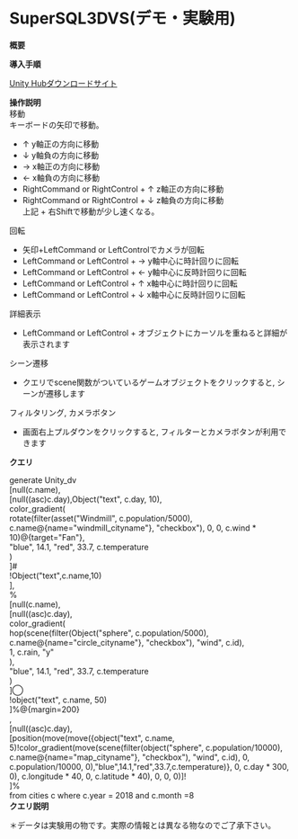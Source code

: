 # SuperSQL3DVS(デモ・実験用)
**概要**


**導入手順**

[Unity Hubダウンロードサイト](https://unity3d.com/jp/get-unity/download)

**操作説明**  
移動  
キーボードの矢印で移動。  
- ↑ y軸正の方向に移動
- ↓ y軸負の方向に移動
- → x軸正の方向に移動
- ← x軸負の方向に移動
- RightCommand or RightControl + ↑ z軸正の方向に移動
- RightCommand or RightControl + ↓ z軸負の方向に移動  
上記 + 右Shiftで移動が少し速くなる。

回転  
- 矢印+LeftCommand or LeftControlでカメラが回転
- LeftCommand or LeftControl + → y軸中心に時計回りに回転
- LeftCommand or LeftControl + ← y軸中心に反時計回りに回転
- LeftCommand or LeftControl + ↑ x軸中心に時計回りに回転
- LeftCommand or LeftControl + ↓ x軸中心に反時計回りに回転

詳細表示  
- LeftCommand or LeftControl + オブジェクトにカーソルを重ねると詳細が表示されます

シーン遷移  
- クエリでscene関数がついているゲームオブジェクトをクリックすると, シーンが遷移します

フィルタリング, カメラボタン
- 画面右上プルダウンをクリックすると, フィルターとカメラボタンが利用できます

**クエリ**

generate Unity_dv  
[null(c.name),  
	[null((asc)c.day),Object("text", c.day, 10),  
		color_gradient(  
			rotate(filter(asset("Windmill", c.population/5000), c.name@{name="windmill_cityname"}, "checkbox"), 0, 0, c.wind * 10)@{target="Fan"},  
			"blue", 14.1, "red", 33.7, c.temperature  
		)  
	]#  
	!Object("text",c.name,10)  
],  
%  
[null(c.name),  
	[null((asc)c.day),  
		color_gradient(  
			hop(scene(filter(Object("sphere", c.population/5000), c.name@{name="circle_cityname"}, "checkbox"), "wind", c.id),  
				1, c.rain, "y"  
			),  
			"blue", 14.1, "red", 33.7, c.temperature  
		)  
	]◯  
	!object("text", c.name, 50)  
]%@{margin=200}  
,  
[null((asc)c.day),  
	[position(move(move({object("text", c.name, 5)!color_gradient(move(scene(filter(object("sphere", c.population/10000), c.name@{name="map_cityname"}, "checkbox"), "wind", c.id), 0, c.population/10000, 0),"blue",14.1,"red",33.7,c.temperature)}, 0, c.day * 300, 0),
		c.longitude * 40, 0, c.latitude * 40), 0, 0, 0)]!  
]%  
from cities c where c.year = 2018 and c.month =8  
**クエリ説明**

＊データは実験用の物です。実際の情報とは異なる物なのでご了承下さい。
